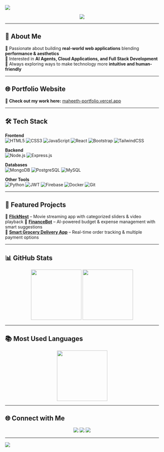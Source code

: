 <!-- Banner -->
<img src="https://capsule-render.vercel.app/api?type=waving&color=0:4f46e5,100:9333ea&height=200&section=header&text=Hi%20I'm%20Maheeth!%20👋&fontSize=40&fontColor=ffffff&animation=fadeIn" />

<!-- Typing Animation -->
<p align="center">
  <a href="https://github.com/Maheeth1">
    <img src="https://readme-typing-svg.herokuapp.com?size=24&color=9333EA&center=true&vCenter=true&width=600&lines=Full+Stack+Developer;MERN+Stack+Enthusiast;AI+Projects+Builder;Lifelong+Learner+%F0%9F%92%AA" />
  </a>
</p>

---

## 💫 About Me
🌟 Passionate about building **real-world web applications** blending **performance & aesthetics**  
🧠 Interested in **AI Agents, Cloud Applications, and Full Stack Development**  
🎯 Always exploring ways to make technology more **intuitive and human-friendly**  

---

## 🌐 Portfolio Website
🚀 **Check out my work here:** [maheeth-portfolio.vercel.app](https://maheeth-portfolio.vercel.app)

---

## 🛠 Tech Stack

**Frontend**  
![HTML5](https://img.shields.io/badge/-HTML5-E34F26?style=flat-square&logo=html5&logoColor=white)
![CSS3](https://img.shields.io/badge/-CSS3-1572B6?style=flat-square&logo=css3&logoColor=white)
![JavaScript](https://img.shields.io/badge/-JavaScript-F7DF1E?style=flat-square&logo=javascript&logoColor=black)
![React](https://img.shields.io/badge/-React-61DAFB?style=flat-square&logo=react&logoColor=black)
![Bootstrap](https://img.shields.io/badge/-Bootstrap-563D7C?style=flat-square&logo=bootstrap&logoColor=white)
![TailwindCSS](https://img.shields.io/badge/-TailwindCSS-06B6D4?style=flat-square&logo=tailwindcss&logoColor=white)

**Backend**  
![Node.js](https://img.shields.io/badge/-Node.js-339933?style=flat-square&logo=node.js&logoColor=white)
![Express.js](https://img.shields.io/badge/-Express.js-000000?style=flat-square&logo=express&logoColor=white)

**Databases**  
![MongoDB](https://img.shields.io/badge/-MongoDB-47A248?style=flat-square&logo=mongodb&logoColor=white)
![PostgreSQL](https://img.shields.io/badge/-PostgreSQL-336791?style=flat-square&logo=postgresql&logoColor=white)
![MySQL](https://img.shields.io/badge/-MySQL-4479A1?style=flat-square&logo=mysql&logoColor=white)

**Other Tools**  
![Python](https://img.shields.io/badge/-Python-3776AB?style=flat-square&logo=python&logoColor=white)
![JWT](https://img.shields.io/badge/-JWT-000000?style=flat-square&logo=jsonwebtokens&logoColor=white)
![Firebase](https://img.shields.io/badge/-Firebase-FFCA28?style=flat-square&logo=firebase&logoColor=black)
![Docker](https://img.shields.io/badge/-Docker-2496ED?style=flat-square&logo=docker&logoColor=white)
![Git](https://img.shields.io/badge/-Git-F05032?style=flat-square&logo=git&logoColor=white)

---

## 📌 Featured Projects

🔹 **[FlickNest](https://github.com/Maheeth1/FlickNest)** – Movie streaming app with categorized sliders & video playback 
🔹 **[FinanceBot](https://github.com/Maheeth1/FinanceBot)** – AI-powered budget & expense management with smart suggestions  
🔹 **[Smart Grocery Delivery App](https://github.com/Maheeth1/GroceryApp)** – Real-time order tracking & multiple payment options  

---

## 📊 GitHub Stats
<p align="center">
  <img src="https://github-readme-stats.vercel.app/api?username=Maheeth1&show_icons=true&theme=radical" height="165" />
  <img src="https://github-readme-streak-stats.herokuapp.com/?user=Maheeth1&theme=radical" height="165" />
</p>

---

## 📚 Most Used Languages
<p align="center">
  <img src="https://github-readme-stats.vercel.app/api/top-langs/?username=Maheeth1&layout=compact&theme=radical&langs_count=8" height="165" />
</p>

---

## 🌐 Connect with Me

<p align="center">
<a href="https://www.linkedin.com/in/maheeth-thotakura"><img src="https://img.shields.io/badge/LinkedIn-0A66C2?style=for-the-badge&logo=linkedin&logoColor=white" /></a>
<a href="mailto:thotakuramaheeth@gmail.com"><img src="https://img.shields.io/badge/Email-D14836?style=for-the-badge&logo=gmail&logoColor=white" /></a>
<a href="https://www.instagram.com/__maheeth"><img src="https://img.shields.io/badge/Instagram-E4405F?style=for-the-badge&logo=instagram&logoColor=white" /></a>
</p>

---

<!-- Footer Banner -->
<img src="https://capsule-render.vercel.app/api?type=waving&color=0:9333ea,100:4f46e5&height=120&section=footer" />
